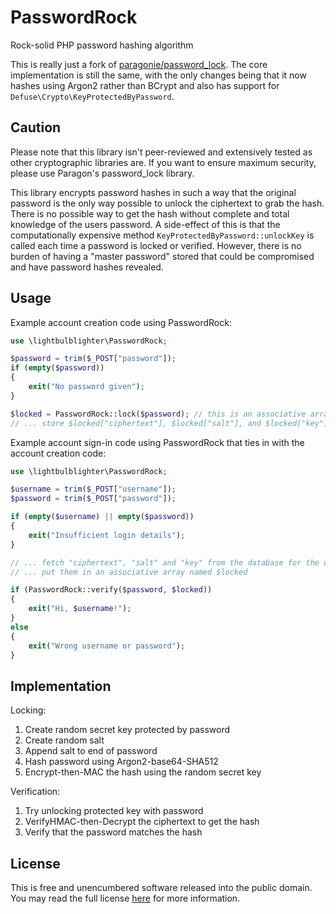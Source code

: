 # PasswordRock
Rock-solid PHP password hashing algorithm

This is really just a fork of [paragonie/password_lock](https://github.com/paragonie/password_lock). The core implementation is still the same, with the only changes being that it now hashes using Argon2 rather than BCrypt and also has support for `Defuse\Crypto\KeyProtectedByPassword`.

## Caution
Please note that this library isn't peer-reviewed and extensively tested as other cryptographic libraries are. If you want to ensure maximum security, please use Paragon's password_lock library.

This library encrypts password hashes in such a way that the original password is the only way possible to unlock the ciphertext to grab the hash. There is no possible way to get the hash without complete and total knowledge of the users password. A side-effect of this is that the computationally expensive method `KeyProtectedByPassword::unlockKey` is called each time a password is locked or verified. However, there is no burden of having a "master password" stored that could be compromised and have password hashes revealed.

## Usage
Example account creation code using PasswordRock:
```php
use \lightbulblighter\PasswordRock;

$password = trim($_POST["password"]);
if (empty($password))
{
    exit("No password given");
}

$locked = PasswordRock::lock($password); // this is an associative array
// ... store $locked["ciphertext"], $locked["salt"], and $locked["key"] in your database
```

Example account sign-in code using PasswordRock that ties in with the account creation code:
```php
use \lightbulblighter\PasswordRock;

$username = trim($_POST["username"]);
$password = trim($_POST["password"]);

if (empty($username) || empty($password))
{
    exit("Insufficient login details");
}

// ... fetch "ciphertext", "salt" and "key" from the database for the user $username
// ... put them in an associative array named $locked

if (PasswordRock::verify($password, $locked))
{
    exit("Hi, $username!");
}
else
{
    exit("Wrong username or password");
}
```

## Implementation
Locking:
1. Create random secret key protected by password
2. Create random salt
3. Append salt to end of password
4. Hash password using Argon2-base64-SHA512
5. Encrypt-then-MAC the hash using the random secret key

Verification:
1. Try unlocking protected key with password
2. VerifyHMAC-then-Decrypt the ciphertext to get the hash
3. Verify that the password matches the hash

## License
This is free and unencumbered software released into the public domain. You may read the full license [here](https://github.com/lightbulblighter/blob/master/LICENSE) for more information.
